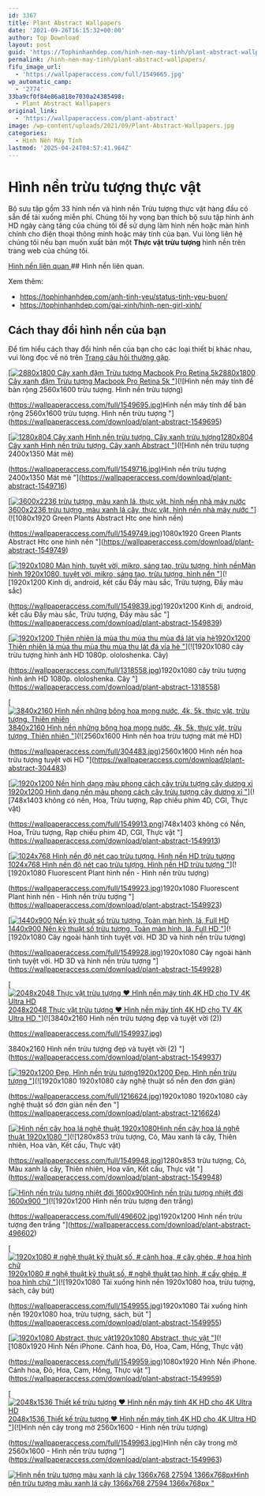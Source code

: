 ```yaml
---
id: 3367
title: Plant Abstract Wallpapers
date: '2021-09-26T16:15:32+00:00'
author: Top Download
layout: post
guid: 'https://Tophinhanhdep.com/hinh-nen-may-tinh/plant-abstract-wallpapers/'
permalink: /hinh-nen-may-tinh/plant-abstract-wallpapers/
fifu_image_url:
  - 'https://wallpaperaccess.com/full/1549665.jpg'
wp_automatic_camp:
  - '2774'
33ba9cf0f84e86a818e7030a24385498:
  - Plant Abstract Wallpapers
original_link:
  - 'https://wallpaperaccess.com/plant-abstract'
image: /wp-content/uploads/2021/09/Plant-Abstract-Wallpapers.jpg
categories:
  - Hình Nền Máy Tính
lastmod: '2025-04-24T04:57:41.964Z'
---
```

# Hình nền trừu tượng thực vật

Bộ sưu tập gồm 33 hình nền và hình nền Trừu tượng thực vật hàng đầu có sẵn để tải xuống miễn phí. Chúng tôi hy vọng bạn thích bộ sưu tập hình ảnh HD ngày càng tăng của chúng tôi để sử dụng làm hình nền hoặc màn hình chính cho điện thoại thông minh hoặc máy tính của bạn. Vui lòng liên hệ chúng tôi nếu bạn muốn xuất bản một **Thực vật trừu tượng** hình nền trên trang web của chúng tôi.

[Hình nền liên quan ](#related) ## Hình nền liên quan.

   
 Xem thêm:

   
- <https://tophinhanhdep.com/anh-tinh-yeu/status-tinh-yeu-buon/>
- <https://tophinhanhdep.com/gai-xinh/hinh-nen-girl-xinh/>

## Cách thay đổi hình nền của bạn

Để tìm hiểu cách thay đổi hình nền của bạn cho các loại thiết bị khác nhau, vui lòng đọc về nó trên [Trang câu hỏi thường gặp](https://tophinhanhdep.com/faq/).

  
[[![2880x1800 Cây xanh đậm Trừu tượng Macbook Pro Retina 5k](https://wallpaperaccess.com/full/1549665.jpg)2880x1800 Cây xanh đậm Trừu tượng Macbook Pro Retina 5k "](https://wallpaperaccess.com/download/plant-abstract-1549665)](![Hình nền máy tính để bàn rộng 2560x1600 trừu tượng.  Hình nền trừu tượng)

(https://wallpaperaccess.com/full/1549695.jpg)Hình nền máy tính để bàn rộng 2560x1600 trừu tượng. Hình nền trừu tượng "](https://wallpaperaccess.com/download/plant-abstract-1549695)

 [[![1280x804 Cây xanh Hình nền trừu tượng.  Cây xanh trừu tượng](https://wallpaperaccess.com/full/1549698.jpg)1280x804 Cây xanh Hình nền trừu tượng. Cây xanh Abstract "](https://wallpaperaccess.com/download/plant-abstract-1549698)](![Hình nền trừu tượng 2400x1350 Mát mẻ)

(https://wallpaperaccess.com/full/1549716.jpg)Hình nền trừu tượng 2400x1350 Mát mẻ "](https://wallpaperaccess.com/download/plant-abstract-1549716)

[[![3600x2236 trừu tượng, màu xanh lá, thực vật, hình nền nhà máy nước](https://wallpaperaccess.com/full/1549720.jpg)3600x2236 trừu tượng, màu xanh lá cây, thực vật, hình nền nhà máy nước "](https://wallpaperaccess.com/download/plant-abstract-1549720)](![1080x1920 Green Plants Abstract Htc one hình nền)

(https://wallpaperaccess.com/full/1549749.jpg)1080x1920 Green Plants Abstract Htc one hình nền "](https://wallpaperaccess.com/download/plant-abstract-1549749)

[[![1920x1080 Màn hình, tuyệt vời, mikro, sáng tạo, trừu tượng, hình nền](https://wallpaperaccess.com/full/1549794.jpg)Màn hình 1920x1080, tuyệt vời, mikro, sáng tạo, trừu tượng, hình nền "](https://wallpaperaccess.com/download/plant-abstract-1549794)](![1920x1200 Kinh dị, android, kết cấu Đầy màu sắc, Trừu tượng, Đầy màu sắc)

(https://wallpaperaccess.com/full/1549839.jpg)1920x1200 Kinh dị, android, kết cấu Đầy màu sắc, Trừu tượng, Đầy màu sắc "](https://wallpaperaccess.com/download/plant-abstract-1549839)

[[![1920x1200 Thiên nhiên lá mùa thu mùa thu mùa đá lát vỉa hè](https://wallpaperaccess.com/full/1549846.jpg)1920x1200 Thiên nhiên lá mùa thu mùa thu mùa thu lát đá vỉa hè "](https://wallpaperaccess.com/download/plant-abstract-1549846)](![1920x1080 cây trừu tượng hình ảnh HD 1080p.  ololoshenka.  Cây)

(https://wallpaperaccess.com/full/1318558.jpg)1920x1080 cây trừu tượng hình ảnh HD 1080p. ololoshenka. Cây "](https://wallpaperaccess.com/download/plant-abstract-1318558)

[[![3840x2160 Hình nền những bông hoa mọng nước, 4k, 5k, thực vật, trừu tượng, Thiên nhiên](https://wallpaperaccess.com/full/1549885.jpg)3840x2160 Hình nền những bông hoa mọng nước, 4k, 5k, thực vật, trừu tượng, Thiên nhiên "](https://wallpaperaccess.com/download/plant-abstract-1549885)](![2560x1600 Hình nền hoa trừu tượng mát mẻ HD)

(https://wallpaperaccess.com/full/304483.jpg)2560x1600 Hình nền hoa trừu tượng tuyệt vời HD "](https://wallpaperaccess.com/download/plant-abstract-304483)

[[![1920x1200 Nền hình dạng màu phong cách cây trừu tượng cây dương xỉ](https://wallpaperaccess.com/full/1549907.jpg)1920x1200 Hình dạng nền màu phong cách cây trừu tượng cây dương xỉ "](https://wallpaperaccess.com/download/plant-abstract-1549907)](![748x1403 không có nền, Hoa, Trừu tượng, Rạp chiếu phim 4D, CGI, Thực vật)

(https://wallpaperaccess.com/full/1549913.png)748x1403 không có Nền, Hoa, Trừu tượng, Rạp chiếu phim 4D, CGI, Thực vật "](https://wallpaperaccess.com/download/plant-abstract-1549913)

[[![1024x768 Hình nền độ nét cao trừu tượng.  Hình nền HD trừu tượng](https://wallpaperaccess.com/full/1549917.jpg)1024x768 Hình nền độ nét cao trừu tượng. Hình nền HD trừu tượng "](https://wallpaperaccess.com/download/plant-abstract-1549917)](![1920x1080 Fluorescent Plant hình nền - Hình nền trừu tượng)

(https://wallpaperaccess.com/full/1549923.jpg)1920x1080 Fluorescent Plant hình nền - Hình nền trừu tượng "](https://wallpaperaccess.com/download/plant-abstract-1549923)

[[![1440x900 Nền kỹ thuật số trừu tượng, Toàn màn hình, lá, Full HD](https://wallpaperaccess.com/full/1549927.jpg)1440x900 Nền kỹ thuật số trừu tượng, Toàn màn hình, lá, Full HD "](https://wallpaperaccess.com/download/plant-abstract-1549927)](![1920x1080 Cây ngoài hành tinh tuyệt vời.  HD 3D và hình nền trừu tượng)

(https://wallpaperaccess.com/full/1549928.jpg)1920x1080 Cây ngoài hành tinh tuyệt vời. HD 3D và hình nền trừu tượng "](https://wallpaperaccess.com/download/plant-abstract-1549928)

[[![2048x2048 Thực vật trừu tượng ❤ Hình nền máy tính 4K HD cho TV 4K Ultra HD](https://wallpaperaccess.com/full/1549930.jpg)2048x2048 Thực vật trừu tượng ❤ Hình nền máy tính 4K HD cho TV 4K Ultra HD "](https://wallpaperaccess.com/download/plant-abstract-1549930)](![3840x2160 Hình nền trừu tượng đẹp và tuyệt vời (2))

(https://wallpaperaccess.com/full/1549937.jpg)

3840x2160 Hình nền trừu tượng đẹp và tuyệt vời (2) "](https://wallpaperaccess.com/download/plant-abstract-1549937)

[[![1920x1200 Đẹp, Hình nền trừu tượng](https://wallpaperaccess.com/full/1549939.jpg)1920x1200 Đẹp, Hình nền trừu tượng "](https://wallpaperaccess.com/download/plant-abstract-1549939)](![1920x1080 1920x1080 cây nghệ thuật số nền đen đơn giản)

(https://wallpaperaccess.com/full/1216624.jpg)1920x1080 1920x1080 cây nghệ thuật số đơn giản nền đen "](https://wallpaperaccess.com/download/plant-abstract-1216624)

[[![Hình nền cây hoa lá nghệ thuật 1920x1080](https://wallpaperaccess.com/full/1549945.jpg)Hình nền cây hoa lá nghệ thuật 1920x1080 "](https://wallpaperaccess.com/download/plant-abstract-1549945)](![1280x853 trừu tượng, Cỏ, Màu xanh lá cây, Thiên nhiên, Hoa văn, Kết cấu, Thực vật)

(https://wallpaperaccess.com/full/1549948.jpg)1280x853 trừu tượng, Cỏ, Màu xanh lá cây, Thiên nhiên, Hoa văn, Kết cấu, Thực vật "](https://wallpaperaccess.com/download/plant-abstract-1549948)

[[![Hình nền trừu tượng nhiệt đới 1600x900](https://wallpaperaccess.com/full/1549951.png)Hình nền trừu tượng nhiệt đới 1600x900 "](https://wallpaperaccess.com/download/plant-abstract-1549951)](![1920x1200 Hình nền trừu tượng đen trắng)

(https://wallpaperaccess.com/full/496602.jpg)1920x1200 Hình nền trừu tượng đen trắng "](https://wallpaperaccess.com/download/plant-abstract-496602)

[[![1920x1080 # nghệ thuật kỹ thuật số, # cành hoa, # cây ghép, # hoa hình chữ](https://wallpaperaccess.com/full/1549953.jpg)1920x1080 # nghệ thuật kỹ thuật số, # nghệ thuật tạo hình, # cấy ghép, # hoa hình chữ "](https://wallpaperaccess.com/download/plant-abstract-1549953)](![1920x1080 Tải xuống hình nền 1920x1080 hoa, trừu tượng, sách, cây bút)

(https://wallpaperaccess.com/full/1549955.jpg)1920x1080 Tải xuống hình nền 1920x1080 hoa, trừu tượng, sách, bút "](https://wallpaperaccess.com/download/plant-abstract-1549955)

[[![1920x1080 Abstract, thực vật](https://wallpaperaccess.com/full/1549958.jpg)1920x1080 Abstract, thực vật "](https://wallpaperaccess.com/download/plant-abstract-1549958)](![1080x1920 Hình Nền iPhone.  Cánh hoa, Đỏ, Hoa, Cam, Hồng, Thực vật)

(https://wallpaperaccess.com/full/1549959.jpg)1080x1920 Hình Nền iPhone. Cánh hoa, Đỏ, Hoa, Cam, Hồng, Thực vật "](https://wallpaperaccess.com/download/plant-abstract-1549959)

[[![2048x1536 Thiết kế trừu tượng ❤ Hình nền máy tính 4K HD cho 4K Ultra HD](https://wallpaperaccess.com/full/1549962.jpg)2048x1536 Thiết kế trừu tượng ❤ Hình nền máy tính 4K HD cho 4K Ultra HD "](https://wallpaperaccess.com/download/plant-abstract-1549962)](![Hình nền cây trong mờ 2560x1600 - Hình nền trừu tượng)

(https://wallpaperaccess.com/full/1549963.jpg)Hình nền cây trong mờ 2560x1600 - Hình nền trừu tượng "](https://wallpaperaccess.com/download/plant-abstract-1549963)

[![Hình nền trừu tượng màu xanh lá cây 1366x768 27594 1366x768px](https://wallpaperaccess.com/full/115385.jpg)Hình nền trừu tượng màu xanh lá cây 1366x768 27594 1366x768px "](https://wallpaperaccess.com/download/plant-abstract-115385)
